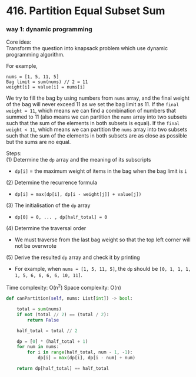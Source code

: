 # 416. Partition Equal Subset Sum
### way 1: dynamic programming
Core idea: \
Transform the question into knapsack problem which use dynamic programming algorithm.

For example,
```
nums = [1, 5, 11, 5]
Bag limit = sum(nums) // 2 = 11
weight[i] = value[i] = nums[i]
```

We try to fill the bag by using numbers from `nums` array, and the final weight of the bag will never exceed 11 as we set the bag limit as 11. If the `final weight = 11`, which means we can find a combination of numbers that summed to 11 (also means we can partition the `nums` array into two subsets such that the sum of the elements in both subsets is equal). If the `final weight < 11`, which means we can partition the `nums` array into two subsets such that the sum of the elements in both subsets are as close as possible but the sums are no equal.

Steps:\
(1) Determine the `dp` array and the meaning of its subscripts
- `dp[i]` = the maximum weight of items in the bag when the bag limit is `i`

(2) Determine the recurrence formula
- `dp[i] = max(dp[i], dp[i - weight[j]] + value[j])`

(3) The initialisation of the `dp` array
- `dp[0] = 0, ... , dp[half_total] = 0`

(4) Determine the traversal order
- We must traverse from the last bag weight so that the top left corner will not be overwrote

(5) Derive the resulted `dp` array and check it by printing
- For example, when `nums = [1, 5, 11, 5]`, the `dp` should be `[0, 1, 1, 1, 1, 5, 6, 6, 6, 6, 10, 11]`.

Time complexity: O(n<sup>2</sup>)
Space complexity: O(n)
```PYTHON
def canPartition(self, nums: List[int]) -> bool:

    total = sum(nums)
    if not (total // 2) == (total / 2):
        return False

    half_total = total // 2

    dp = [0] * (half_total + 1)
    for num in nums:
        for i in range(half_total, num - 1, -1):
            dp[i] = max(dp[i], dp[i - num] + num)

    return dp[half_total] == half_total
```





